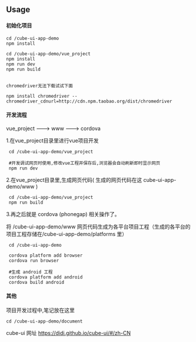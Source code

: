 ## Usage

#### 初始化项目

    cd /cube-ui-app-demo
    npm install

    cd /cube-ui-app-demo/vue_project
    npm install
    npm run dev 
    npm run build 


    chromedriver无法下载试试下面

    npm install chromedriver --chromedriver_cdnurl=http://cdn.npm.taobao.org/dist/chromedriver


#### 开发流程


vue_project ---> www ---> cordova


1.在vue_project目录里进行vue项目开发
    
     cd /cube-ui-app-demo/vue_project

     #开发调试网页时使用,修改vue工程并保存后,浏览器会自动刷新即时显示网页
     npm run dev 

2.在vue_project目录里,生成网页代码( 生成的网页代码在这 cube-ui-app-demo/www )
    
     cd /cube-ui-app-demo/vue_project
     npm run build


3.再之后就是 cordova (phonegap) 相关操作了。

将 /cube-ui-app-demo/www 网页代码生成为各平台项目工程（生成的各平台的项目工程存储在/cube-ui-app-demo/platforms 里）

     cd /cube-ui-app-demo

     cordova platform add browser
     cordova run browser

     #生成 android 工程
     cordova platform add android
     cordova build android


#### 其他

项目开发过程中,笔记放在这里

    cd /cube-ui-app-demo/document

cube-ui 网址
https://didi.github.io/cube-ui/#/zh-CN

